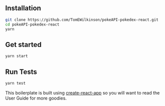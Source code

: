 ## Installation

```bash
git clone https://github.com/TomEWilkinson/pokeAPI-pokedex-react.git
cd pokeAPI-pokedex-react
yarn
```

## Get started

```bash
yarn start
```

## Run Tests

```bash
yarn test
```

This boilerplate is built using [create-react-app](https://github.com/facebook/create-react-app) so you will want to read the User Guide for more goodies.

